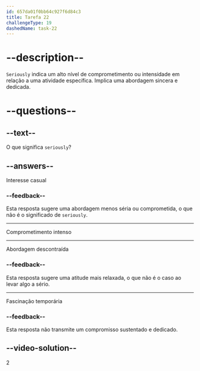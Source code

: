 ```yaml
---
id: 657da01f0bb64c927f6d84c3
title: Tarefa 22
challengeType: 19
dashedName: task-22
---
```


# --description--

`Seriously` indica um alto nível de comprometimento ou intensidade em relação a uma atividade específica. Implica uma abordagem sincera e dedicada.

# --questions--

## --text--

O que significa `seriously`?

## --answers--

Interesse casual

### --feedback--

Esta resposta sugere uma abordagem menos séria ou comprometida, o que não é o significado de `seriously`.

---

Comprometimento intenso

---

Abordagem descontraída

### --feedback--

Esta resposta sugere uma atitude mais relaxada, o que não é o caso ao levar algo a sério.

---

Fascinação temporária

### --feedback--

Esta resposta não transmite um compromisso sustentado e dedicado.

## --video-solution--

2
